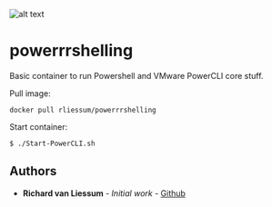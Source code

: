 ![alt text](https://img.shields.io/badge/Image_pushed-ok-green.svg "Docker Hub push status")

# powerrrshelling
Basic container to run Powershell and VMware PowerCLI core stuff.

Pull image:
```
docker pull rliessum/powerrrshelling
```
Start container:
```
$ ./Start-PowerCLI.sh
```

## Authors

* **Richard van Liessum** - *Initial work* - [Github](https://github.com/rliessum)
